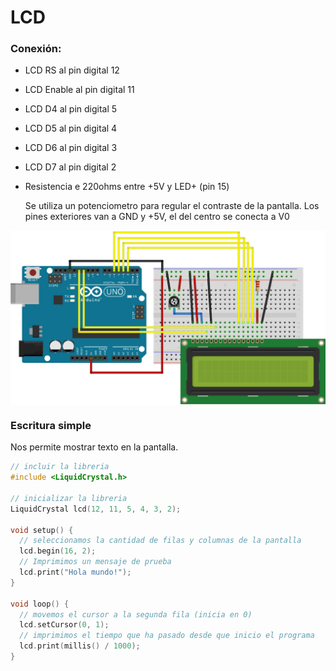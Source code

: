 # LCD

### Conexión:
* LCD RS al pin digital 12
* LCD Enable al pin digital 11
* LCD D4 al pin digital 5
* LCD D5 al pin digital 4
* LCD D6 al pin digital 3
* LCD D7 al pin digital 2
* Resistencia e 220ohms entre +5V y LED+ (pin 15)

  Se utiliza un potenciometro para regular el contraste de la pantalla. Los pines exteriores van a GND y +5V, el del centro se conecta a V0

<p align="center">
<img src="montaje.png" align = "center">
</p>

### Escritura simple
Nos permite mostrar texto en la pantalla.
```c++
// incluir la libreria
#include <LiquidCrystal.h>

// inicializar la libreria
LiquidCrystal lcd(12, 11, 5, 4, 3, 2);

void setup() {
  // seleccionamos la cantidad de filas y columnas de la pantalla
  lcd.begin(16, 2);
  // Imprimimos un mensaje de prueba
  lcd.print("Hola mundo!");
}

void loop() {
  // movemos el cursor a la segunda fila (inicia en 0)
  lcd.setCursor(0, 1);
  // imprimimos el tiempo que ha pasado desde que inicio el programa
  lcd.print(millis() / 1000);
}
```
